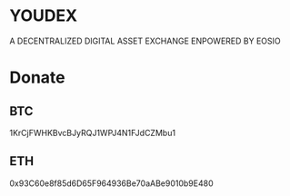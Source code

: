 # YOUDEX
A DECENTRALIZED DIGITAL ASSET EXCHANGE ENPOWERED BY EOSIO

# Donate
## BTC
1KrCjFWHKBvcBJyRQJ1WPJ4N1FJdCZMbu1

## ETH
0x93C60e8f85d6D65F964936Be70aABe9010b9E480
